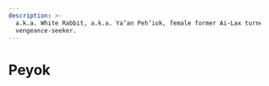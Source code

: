 ```yaml
---
description: >-
  a.k.a. White Rabbit, a.k.a. Ya’an Peh’iok, female former Ai-Lax turned
  vengeance-seeker.
---
```


# Peyok

